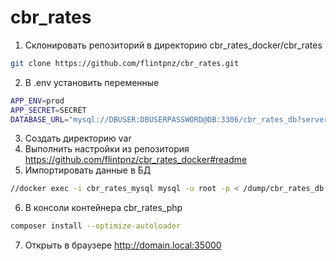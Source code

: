 # cbr_rates

1. Склонировать репозиторий в директорию cbr_rates_docker/cbr_rates
```bash
git clone https://github.com/flintpnz/cbr_rates.git
```
2. В .env установить переменные
```bash
APP_ENV=prod
APP_SECRET=SECRET
DATABASE_URL="mysql://DBUSER:DBUSERPASSWORD@DB:3306/cbr_rates_db?serverVersion=5.7"
```
3. Создать директорию var
4. Выполнить настройки из репозитория
https://github.com/flintpnz/cbr_rates_docker#readme
5. Импортировать данные в БД
```bash
//docker exec -i cbr_rates_mysql mysql -u root -p < /dump/cbr_rates_db.sql
```
6. В консоли контейнера cbr_rates_php
```bash
composer install --optimize-autoloader
```
7. Открыть в браузере http://domain.local:35000